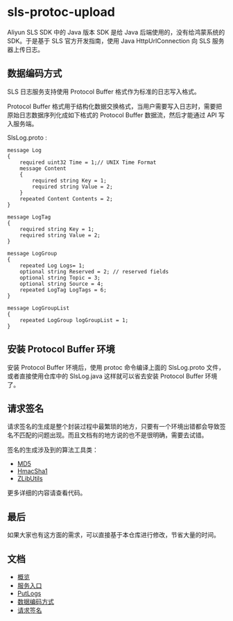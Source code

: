 # sls-protoc-upload

Aliyun SLS SDK 中的 Java 版本 SDK 是给 Java 后端使用的，没有给鸿蒙系统的 SDK。于是基于 SLS 官方开发指南，使用 Java HttpUrlConnection 向 SLS 服务器上传日志。

## 数据编码方式

SLS 日志服务支持使用 Protocol Buffer 格式作为标准的日志写入格式。

Protocol Buffer 格式用于结构化数据交换格式，当用户需要写入日志时，需要把原始日志数据序列化成如下格式的 Protocol Buffer 数据流，然后才能通过 API 写入服务端。

SlsLog.proto :

```
message Log
{
    required uint32 Time = 1;// UNIX Time Format
    message Content
    {
        required string Key = 1;
        required string Value = 2;
    }  
    repeated Content Contents = 2;
}

message LogTag
{
    required string Key = 1;
    required string Value = 2;
}

message LogGroup
{
    repeated Log Logs= 1;
    optional string Reserved = 2; // reserved fields
    optional string Topic = 3;
    optional string Source = 4;
    repeated LogTag LogTags = 6;
}

message LogGroupList
{
    repeated LogGroup logGroupList = 1;
}
```


## 安装 Protocol Buffer 环境

安装 Protocol Buffer 环境后，使用 protoc 命令编译上面的 SlsLog.proto 文件，或者直接使用仓库中的 SlsLog.java 这样就可以省去安装 Protocol Buffer 环境了。


## 请求签名

请求签名的生成是整个封装过程中最繁琐的地方，只要有一个环境出错都会导致签名不匹配的问题出现。而且文档有的地方说的也不是很明确，需要去试错。

签名的生成涉及到的算法工具类：

- [MD5](https://github.com/chiclaim/sls-protoc-upload/blob/main/src/main/java/sls/http/upload/MD5.java)
- [HmacSha1](https://github.com/chiclaim/sls-protoc-upload/blob/main/src/main/java/sls/http/upload/HmacSha1Signature.java)
- [ZLibUtils](https://github.com/chiclaim/sls-protoc-upload/blob/main/src/main/java/sls/http/upload/ZLibUtils.java)

更多详细的内容请查看代码。

## 最后

如果大家也有这方面的需求，可以直接基于本仓库进行修改，节省大量的时间。

## 文档

- [概览](https://help.aliyun.com/document_detail/29007.html) 
- [服务入口](https://help.aliyun.com/document_detail/29008.html) 
- [PutLogs](https://help.aliyun.com/document_detail/29026.htm)
- [数据编码方式](https://help.aliyun.com/document_detail/29055.html)
- [请求签名](https://www.alibabacloud.com/help/zh/doc-detail/29012.htm)
